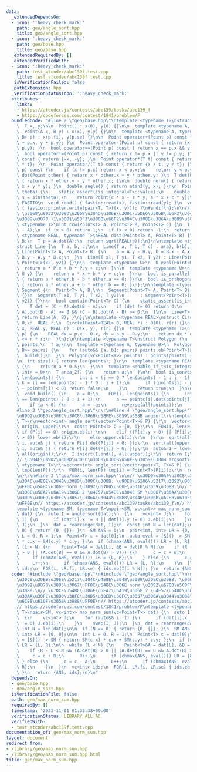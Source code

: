 ```yaml
---
data:
  _extendedDependsOn:
  - icon: ':heavy_check_mark:'
    path: geo/angle_sort.hpp
    title: geo/angle_sort.hpp
  - icon: ':heavy_check_mark:'
    path: geo/base.hpp
    title: geo/base.hpp
  _extendedRequiredBy: []
  _extendedVerifiedWith:
  - icon: ':heavy_check_mark:'
    path: test_atcoder/abc139f.test.cpp
    title: test_atcoder/abc139f.test.cpp
  _isVerificationFailed: false
  _pathExtension: hpp
  _verificationStatusIcon: ':heavy_check_mark:'
  attributes:
    links:
    - https://atcoder.jp/contests/abc139/tasks/abc139_f
    - https://codeforces.com/contest/1841/problem/F
  bundledCode: "#line 2 \"geo/base.hpp\"\ntemplate <typename T>\nstruct Point {\n\
    \  T x, y;\n\n  Point() : x(0), y(0) {}\n\n  template <typename A, typename B>\n\
    \  Point(A x, B y) : x(x), y(y) {}\n\n  template <typename A, typename B>\n  Point(pair<A,\
    \ B> p) : x(p.fi), y(p.se) {}\n\n  Point operator+(Point p) const { return {x\
    \ + p.x, y + p.y}; }\n  Point operator-(Point p) const { return {x - p.x, y -\
    \ p.y}; }\n  bool operator==(Point p) const { return x == p.x && y == p.y; }\n\
    \  bool operator!=(Point p) const { return x != p.x || y != p.y; }\n  Point operator-()\
    \ const { return {-x, -y}; }\n  Point operator*(T t) const { return {x * t, y\
    \ * t}; }\n  Point operator/(T t) const { return {x / t, y / t}; }\n\n  bool operator<(Point\
    \ p) const {\n    if (x != p.x) return x < p.x;\n    return y < p.y;\n  }\n  T\
    \ dot(Point other) { return x * other.x + y * other.y; }\n  T det(Point other)\
    \ { return x * other.y - y * other.x; }\n\n  double norm() { return sqrtl(x *\
    \ x + y * y); }\n  double angle() { return atan2(y, x); }\n\n  Point rotate(double\
    \ theta) {\n    static_assert(!is_integral<T>::value);\n    double c = cos(theta),\
    \ s = sin(theta);\n    return Point{c * x - s * y, s * x + c * y};\n  }\n#ifdef\
    \ FASTIO\n  void read() { fastio::read(x), fastio::read(y); }\n  void write()\
    \ { fastio::printer.write(pair<T, T>({x, y})); }\n#endif\n};\n\n// A -> B -> C\
    \ \u3068\u9032\u3080\u3068\u304D\u306B\u3001\u5DE6\u306B\u66F2\u304C\u308B\u306A\
    \u3089\u3070 +1\u3001\u53F3\u306B\u66F2\u304C\u308B\u306A\u3089\u3070 -1\ntemplate\
    \ <typename T>\nint ccw(Point<T> A, Point<T> B, Point<T> C) {\n  T x = (B - A).det(C\
    \ - A);\n  if (x > 0) return 1;\n  if (x < 0) return -1;\n  return 0;\n}\n\ntemplate\
    \ <typename REAL, typename T>\nREAL dist(Point<T> A, Point<T> B) {\n  A = A -\
    \ B;\n  T p = A.dot(A);\n  return sqrt(REAL(p));\n}\n\ntemplate <typename T>\n\
    struct Line {\n  T a, b, c;\n\n  Line(T a, T b, T c) : a(a), b(b), c(c) {}\n \
    \ Line(Point<T> A, Point<T> B) {\n    a = A.y - B.y, b = B.x - A.x, c = A.x *\
    \ B.y - A.y * B.x;\n  }\n  Line(T x1, T y1, T x2, T y2) : Line(Point<T>(x1, y1),\
    \ Point<T>(x2, y2)) {}\n\n  template <typename U>\n  U eval(Point<U> P) {\n  \
    \  return a * P.x + b * P.y + c;\n  }\n\n  template <typename U>\n  T eval(U x,\
    \ U y) {\n    return a * x + b * y + c;\n  }\n\n  bool is_parallel(Line other)\
    \ { return a * other.b - b * other.a == 0; }\n\n  bool is_orthogonal(Line other)\
    \ { return a * other.a + b * other.b == 0; }\n};\n\ntemplate <typename T>\nstruct\
    \ Segment {\n  Point<T> A, B;\n\n  Segment(Point<T> A, Point<T> B) : A(A), B(B)\
    \ {}\n  Segment(T x1, T y1, T x2, T y2)\n      : Segment(Point<T>(x1, y1), Point<T>(x2,\
    \ y2)) {}\n\n  bool contain(Point<T> C) {\n    static_assert(is_integral<T>::value);\n\
    \    T det = (C - A).det(B - A);\n    if (det != 0) return 0;\n    return (C -\
    \ A).dot(B - A) >= 0 && (C - B).dot(A - B) >= 0;\n  }\n\n  Line<T> to_Line() {\
    \ return Line(A, B); }\n};\n\ntemplate <typename REAL>\nstruct Circle {\n  Point<REAL>\
    \ O;\n  REAL r;\n  Circle(Point<REAL> O, REAL r) : O(O), r(r) {}\n  Circle(REAL\
    \ x, REAL y, REAL r) : O(x, y), r(r) {}\n  template <typename T>\n  bool contain(Point<T>\
    \ p) {\n    REAL dx = p.x - O.x, dy = p.y - O.y;\n    return dx * dx + dy * dy\
    \ <= r * r;\n  }\n};\n\ntemplate <typename T>\nstruct Polygon {\n  vc<Point<T>>\
    \ points;\n  T a;\n\n  template <typename A, typename B>\n  Polygon(vc<pair<A,\
    \ B>> pairs) {\n    for (auto&& [a, b]: pairs) points.eb(Point<T>(a, b));\n  \
    \  build();\n  }\n  Polygon(vc<Point<T>> points) : points(points) { build(); }\n\
    \n  int size() { return len(points); }\n\n  template <typename REAL>\n  REAL area()\
    \ {\n    return a * 0.5;\n  }\n\n  template <enable_if_t<is_integral<T>::value,\
    \ int> = 0>\n  T area_2() {\n    return a;\n  }\n\n  bool is_convex() {\n    FOR(j,\
    \ len(points)) {\n      int i = (j == 0 ? len(points) - 1 : j - 1);\n      int\
    \ k = (j == len(points) - 1 ? 0 : j + 1);\n      if ((points[j] - points[i]).det(points[k]\
    \ - points[j]) < 0) return false;\n    }\n    return true;\n  }\n\nprivate:\n\
    \  void build() {\n    a = 0;\n    FOR(i, len(points)) {\n      int j = (i + 1\
    \ == len(points) ? 0 : i + 1);\n      a += points[i].det(points[j]);\n    }\n\
    \    if (a < 0) {\n      a = -a;\n      reverse(all(points));\n    }\n  }\n};\n\
    #line 2 \"geo/angle_sort.hpp\"\n\r\n#line 4 \"geo/angle_sort.hpp\"\n\r\n// \u504F\
    \u89D2\u30BD\u30FC\u30C8\u306B\u5BFE\u3059\u308B argsort\r\ntemplate <typename\
    \ T>\r\nvector<int> angle_sort(vector<Point<T>>& P) {\r\n  vector<int> lower,\
    \ origin, upper;\r\n  const Point<T> O = {0, 0};\r\n  FOR(i, len(P)) {\r\n   \
    \ if (P[i] == O) origin.eb(i);\r\n    elif ((P[i].y < 0) || (P[i].y == 0 && P[i].x\
    \ > 0)) lower.eb(i);\r\n    else upper.eb(i);\r\n  }\r\n  sort(all(lower), [&](auto&\
    \ i, auto& j) { return P[i].det(P[j]) > 0; });\r\n  sort(all(upper), [&](auto&\
    \ i, auto& j) { return P[i].det(P[j]) > 0; });\r\n  auto& I = lower;\r\n  I.insert(I.end(),\
    \ all(origin));\r\n  I.insert(I.end(), all(upper));\r\n  return I;\r\n}\r\n\r\n\
    // \u504F\u89D2\u30BD\u30FC\u30C8\u306B\u5BFE\u3059\u308B argsort\r\ntemplate\
    \ <typename T>\r\nvector<int> angle_sort(vector<pair<T, T>>& P) {\r\n  vc<Point<T>>\
    \ tmp(len(P));\r\n  FOR(i, len(P)) tmp[i] = Point<T>(P[i]);\r\n  return angle_sort<T>(tmp);\r\
    \n}\r\n#line 3 \"geo/max_norm_sum.hpp\"\n\n// \u30D9\u30AF\u30C8\u30EB\u306E\u5217\
    \u304C\u4E0E\u3048\u3089\u308C\u308B. \u90E8\u5206\u5217\u3092\u9078\u3093\u3067\
    \uFF0C\u548C\u306E norm \u3092\u6700\u5C0F\u5316\u3059\u308B.\n// \u7DCF\u548C\
    \u306E\u5EA7\u6A19\u306E 2 \u4E57\u548C\u304C SM \u3067\u30AA\u30FC\u30D0\u30FC\
    \u30D5\u30ED\u30FC\u3057\u306A\u3044\u3088\u3046\u306B\u6CE8\u610F\u305B\u3088\
    \uFF0E\n// https://atcoder.jp/contests/abc139/tasks/abc139_f\n// https://codeforces.com/contest/1841/problem/F\n\
    template <typename SM, typename T>\npair<SM, vc<int>> max_norm_sum(vc<Point<T>>\
    \ dat) {\n  auto I = angle_sort(dat);\n  {\n    vc<int> J;\n    for (auto&& i:\
    \ I) {\n      if (dat[i].x != 0 || dat[i].y != 0) J.eb(i);\n    }\n    swap(I,\
    \ J);\n  }\n  dat = rearrange(dat, I);\n  const int N = len(dat);\n\n  if (N ==\
    \ 0) { return {0, {}}; }\n  SM ANS = 0;\n  pair<int, int> LR = {0, 0};\n\n  int\
    \ L = 0, R = 1;\n  Point<T> c = dat[0];\n  auto eval = [&]() -> SM { return SM(c.x)\
    \ * c.x + SM(c.y) * c.y; };\n  if (chmax(ANS, eval())) LR = {L, R};\n\n  while\
    \ (L < N) {\n    Point<T>&A = dat[L], &B = dat[R % N];\n    if (R - L < N && (A.det(B)\
    \ > 0 || (A.det(B) == 0 && A.dot(B) > 0))) {\n      c = c + B;\n      R++;\n \
    \     if (chmax(ANS, eval())) LR = {L, R};\n    } else {\n      c = c - A;\n \
    \     L++;\n      if (chmax(ANS, eval())) LR = {L, R};\n    }\n  }\n  vc<int>\
    \ ids;\n  FOR(i, LR.fi, LR.se) { ids.eb(I[i % N]); }\n  return {ANS, ids};\n}\n"
  code: "#include \"geo/base.hpp\"\n#include \"geo/angle_sort.hpp\"\n\n// \u30D9\u30AF\
    \u30C8\u30EB\u306E\u5217\u304C\u4E0E\u3048\u3089\u308C\u308B. \u90E8\u5206\u5217\
    \u3092\u9078\u3093\u3067\uFF0C\u548C\u306E norm \u3092\u6700\u5C0F\u5316\u3059\
    \u308B.\n// \u7DCF\u548C\u306E\u5EA7\u6A19\u306E 2 \u4E57\u548C\u304C SM \u3067\
    \u30AA\u30FC\u30D0\u30FC\u30D5\u30ED\u30FC\u3057\u306A\u3044\u3088\u3046\u306B\
    \u6CE8\u610F\u305B\u3088\uFF0E\n// https://atcoder.jp/contests/abc139/tasks/abc139_f\n\
    // https://codeforces.com/contest/1841/problem/F\ntemplate <typename SM, typename\
    \ T>\npair<SM, vc<int>> max_norm_sum(vc<Point<T>> dat) {\n  auto I = angle_sort(dat);\n\
    \  {\n    vc<int> J;\n    for (auto&& i: I) {\n      if (dat[i].x != 0 || dat[i].y\
    \ != 0) J.eb(i);\n    }\n    swap(I, J);\n  }\n  dat = rearrange(dat, I);\n  const\
    \ int N = len(dat);\n\n  if (N == 0) { return {0, {}}; }\n  SM ANS = 0;\n  pair<int,\
    \ int> LR = {0, 0};\n\n  int L = 0, R = 1;\n  Point<T> c = dat[0];\n  auto eval\
    \ = [&]() -> SM { return SM(c.x) * c.x + SM(c.y) * c.y; };\n  if (chmax(ANS, eval()))\
    \ LR = {L, R};\n\n  while (L < N) {\n    Point<T>&A = dat[L], &B = dat[R % N];\n\
    \    if (R - L < N && (A.det(B) > 0 || (A.det(B) == 0 && A.dot(B) > 0))) {\n \
    \     c = c + B;\n      R++;\n      if (chmax(ANS, eval())) LR = {L, R};\n   \
    \ } else {\n      c = c - A;\n      L++;\n      if (chmax(ANS, eval())) LR = {L,\
    \ R};\n    }\n  }\n  vc<int> ids;\n  FOR(i, LR.fi, LR.se) { ids.eb(I[i % N]);\
    \ }\n  return {ANS, ids};\n}\n"
  dependsOn:
  - geo/base.hpp
  - geo/angle_sort.hpp
  isVerificationFile: false
  path: geo/max_norm_sum.hpp
  requiredBy: []
  timestamp: '2023-11-01 01:33:38+09:00'
  verificationStatus: LIBRARY_ALL_AC
  verifiedWith:
  - test_atcoder/abc139f.test.cpp
documentation_of: geo/max_norm_sum.hpp
layout: document
redirect_from:
- /library/geo/max_norm_sum.hpp
- /library/geo/max_norm_sum.hpp.html
title: geo/max_norm_sum.hpp
---
```


